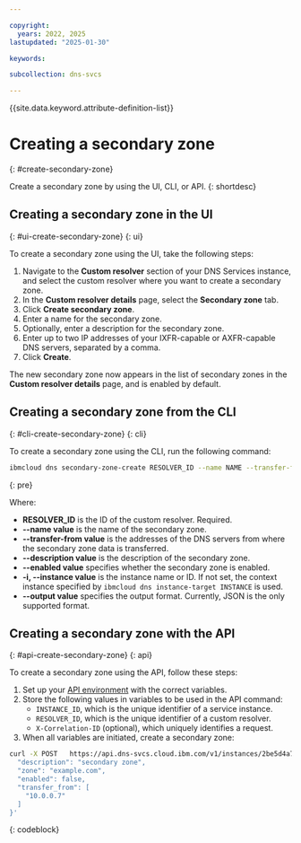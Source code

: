 ```yaml
---

copyright:
  years: 2022, 2025
lastupdated: "2025-01-30"

keywords:

subcollection: dns-svcs

---
```


{{site.data.keyword.attribute-definition-list}}

# Creating a secondary zone
{: #create-secondary-zone}

Create a secondary zone by using the UI, CLI, or API.
{: shortdesc}

## Creating a secondary zone in the UI
{: #ui-create-secondary-zone}
{: ui}

To create a secondary zone using the UI, take the following steps:

1. Navigate to the **Custom resolver** section of your DNS Services instance, and select the custom resolver where you want to create a secondary zone.
1. In the **Custom resolver details** page, select the **Secondary zone** tab.
1. Click **Create secondary zone**.
1. Enter a name for the secondary zone.
1. Optionally, enter a description for the secondary zone.
1. Enter up to two IP addresses of your IXFR-capable or AXFR-capable DNS servers, separated by a comma.
1. Click **Create**.

The new secondary zone now appears in the list of secondary zones in the **Custom resolver details** page, and is enabled by default.

## Creating a secondary zone from the CLI
{: #cli-create-secondary-zone}
{: cli}

To create a secondary zone using the CLI, run the following command:

```sh
ibmcloud dns secondary-zone-create RESOLVER_ID --name NAME --transfer-from ADDRESS1,ADDRESS2 [--description DESCRIPTION] [--enabled true|false] [-i, --instance INSTANCE] [--output FORMAT]
```
{: pre}

Where:

* **RESOLVER_ID** is the ID of the custom resolver. Required.
* **--name value** is the name of the secondary zone.
* **--transfer-from value** is the addresses of the DNS servers from where the secondary zone data is transferred.
* **--description value** is the description of the secondary zone.
* **--enabled value** specifies whether the secondary zone is enabled.
* **-i, --instance value** is the instance name or ID. If not set, the context instance specified by `ibmcloud dns instance-target INSTANCE` is used.
* **--output value** specifies the output format. Currently, JSON is the only supported format.

## Creating a secondary zone with the API
{: #api-create-secondary-zone}
{: api}

To create a secondary zone using the API, follow these steps:

1. Set up your [API environment](/apidocs/dns-svcs#authentication) with the correct variables.
1. Store the following values in variables to be used in the API command:
    * `INSTANCE_ID`, which is the unique identifier of a service instance.
    * `RESOLVER_ID`, which is the unique identifier of a custom resolver.
    * `X-Correlation-ID` (optional), which uniquely identifies a request.
1. When all variables are initiated, create a secondary zone:

```sh
curl -X POST   https://api.dns-svcs.cloud.ibm.com/v1/instances/2be5d4a7-78f0-4c62-a957-41dc15342777/custom_resolvers/ddbe7a53-7971-46dc-b021-420335c31562/secondary_zones   -H 'Content-Type: application/json'   -H 'Authorization: Bearer xxxxxx'   -d '{
  "description": "secondary zone",
  "zone": "example.com",
  "enabled": false,
  "transfer_from": [
    "10.0.0.7"
  ]
}'
```
{: codeblock}
